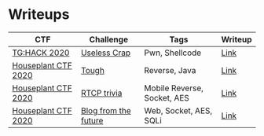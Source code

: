 # Writeups

| CTF                                                  | Challenge                                              | Tags                        | Writeup                                                      |
| ---------------------------------------------------- | ------------------------------------------------------ | --------------------------- | ------------------------------------------------------------ |
| [TG:HACK 2020](https://ctftime.org/event/932)        | [Useless Crap](https://ctftime.org/task/11115)         | Pwn, Shellcode              | [Link](https://github.com/BirdsArentRealCTF/Writeups/tree/master/tghack2020/useless-crap) |
| [Houseplant CTF 2020](https://ctftime.org/event/997) | [Tough](https://ctftime.org/task/11361)                | Reverse, Java               | [Link](https://github.com/BirdsArentRealCTF/Writeups/tree/master/houseplant2020/tough) |
| [Houseplant CTF 2020](https://ctftime.org/event/997) | [RTCP trivia](https://ctftime.org/task/11358)          | Mobile Reverse, Socket, AES | [Link](https://github.com/BirdsArentRealCTF/Writeups/tree/master/houseplant2020/RTCP-Trivia) |
| [Houseplant CTF 2020](https://ctftime.org/event/997) | [Blog from the future](https://ctftime.org/task/11355) | Web, Socket, AES, SQLi      | [Link](https://github.com/BirdsArentRealCTF/Writeups/tree/master/houseplant2020/blog-from-the-future) |

